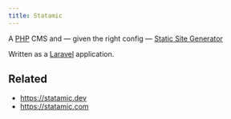 ```yaml
---
title: Statamic
---
```


A [PHP](PHP.md) CMS and — given the right config — [Static Site Generator](Static%20Site%20Generator.md)

Written as a [Laravel](Laravel.md) application.

## Related

* https://statamic.dev
* https://statamic.com